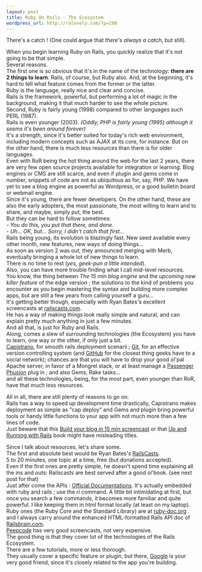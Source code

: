 ```yaml
--- 
layout: post
title: Ruby On Rails - The Ecosystem
wordpress_url: http://ralovely.com/?p=198
---
```

There's a catch ! (One could argue that _there's always a catch_, but still).

When you begin learning Ruby on Rails, you quickly realize that it's not going to be that simple.  
Several reasons.  
The first one is so obvious that it's in the name of the technology: **there are 2 things to learn**. Rails, of course, but Ruby also. And, at the beginning, it's hard to tell what feature comes from the former or the latter.  
Ruby is the language, really nice and clear and concise.  
Rails is the framework, powerful, but performing a lot of magic in the background, making it that much harder to see the whole picture.  
Second, Ruby is fairly young (1998) compared to other languages such PERL (1987).  
Rails is even younger (2003). _(Oddly, PHP is fairly young (1995) although it seems it's been around forever)_  
It's a strength, since it's better suited for today's rich web environment, including modern concepts such as AJAX at its core, for instance. But on the other hand, there is much less resources than there is for older languages.  
Even with RoR being the hot thing around the web for the last 2 years, there are very few open source projects available for integration or learning. Blog engines or CMS are still scarce, and even if plugin and gems come in number, snippets of code are not as ubiquitous as for, say, PHP. We have yet to see a blog engine as powerful as Wordpress, or a good bulletin board or webmail engine.  
Since it's young, there are fewer developers. On the other hand, these are also the early adopters, the most passionate, the most willing to learn and to share, and maybe, simply put, the best.  
But they can be hard to follow sometimes:  
\- _You do this, you put that there, and done._  
\- _Uh... OK, but... Sorry, I didn't catch that first..._  
Rails being young, its evolution is blazingly fast. New seed available every other month, new features, new ways of doing things...  
As soon as version 2 was out, they announced merging with Merb, eventually bringing a whole lot of new things to learn.  
There is no time to rest (_yes, geek-pun a little intended_).  
Also, you can have more trouble finding what I call mid-level resources.  
You know, the thing between _The 15 min blog engine_ and the _upcoming new killer feature_ of the edge version ; the solutions to the kind of problems you encounter as you begin mastering the syntax and building more complex apps, but are still a few years from calling yourself a guru...  
It's getting better though, especially with Ryan Bates's excellent screencasts at [railscasts.com](http://railscasts.com/ "railscasts").  
He has a way of making things look really simple and natural, and can explain pretty much anything in just a few minutes.  
And all that, is just for Ruby and Rails.  
Along, comes a slew of surrounding technologies (the Ecosystem) you have to learn, one way or the other, if only just a bit.  
[ Capistrano](http://www.capify.org/ "capistrano"), for smooth rails deployment scenarii ; [ Git](http://git-scm.com/ "git"), for an effective version controlling system (and [GitHub](https://github.com/ "GitHub") for the closest thing geeks have to a social network); chances are that you will have to drop your good ol'pal Apache server, in favor of a Mongrel stack, or at least manage a [Passenger Phusion](http://www.modrails.com/ "Phusion") plug in ; and also Gems, Rake tasks...  
and all these technologies, being, for the most part, even younger than RoR, have that much less resources.

All in all, there are still plenty of reasons to go on.  
Rails has a way to speed up development time drastically, Capistrano makes deployment as simple as "cap deploy" and Gems and plugin bring powerful tools or handy little functions to your app with not much more than a few lines of code.  
Just beware that this [Build your blog in 15 min screencast](http://media.rubyonrails.org/video/rails_blog_2.mov "Rails 15m blog screencast") or that [Up and Running with Rails](http://oreilly.com/catalog/9780596101329 "O'Reilly Up and Running Rails") book might have misleading titles.

Since I talk about resources, let's share some.  
The first and absolute best would be Ryan Bates's [RailsCasts](http://railscasts.com/ "Railscasts").  
5 to 20 minutes, one topic at a time, free (but donations accepted).  
Even if the first ones are pretty simple, he doesn't spend time explaining all the ins and outs: Railscasts are best served after a good ol'book. (see next post for that)  
Just after come the APIs : [Official Documentations](http://api.rubyonrails.org/ "Rails API"). It's actually embedded with ruby and rails ; use the _ri_ command. A little bit intimidating at first, but once you search a few commands, it becomes more familiar and quite powerful. I like keeping them in html format locally (at least on my laptop).  
Ruby ones (the Ruby Core and the Standard Library) are at [ruby-doc.org](http://www.ruby-doc.org "Ruby Docs") .  
and I always carry around the enhanced HTML-formatted Rails API doc of [Railsbrain.com](http://railsbrain.com/ "Railsbrain").  
[Peepcode](http://peepcode.com/ "Peepcode") has very good screencasts, not very expensive.  
The good thing is that they cover lot of the technologies of the Rails Ecosystem.  
There are a few tutorials, more or less thorough.  
They usually cover a specific feature or plugin, but there, [Google](http://www.google.fr/search?q=rails+tutorials "Google's Rails Tutorial") is your very good friend, since it's closely related to the app you're building.
